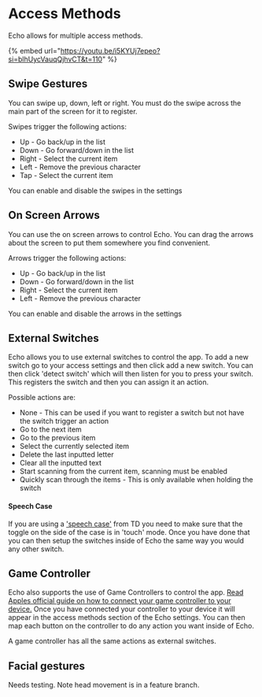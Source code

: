 # Access Methods

Echo allows for multiple access methods.

{% embed url="https://youtu.be/i5KYUj7epeo?si=blhUycVauqQjhvCT&t=110" %}

## Swipe Gestures

You can swipe up, down, left or right. You must do the swipe across the main part of the screen for it to register.&#x20;

Swipes trigger the following actions:

* Up - Go back/up in the list
* Down - Go forward/down in the list
* Right - Select the current item
* Left - Remove the previous character
* Tap - Select the current item

You can enable and disable the swipes in the settings

## On Screen Arrows

You can use the on screen arrows to control Echo. You can drag the arrows about the screen to put them somewhere you find convenient.

Arrows trigger the following actions:

* Up - Go back/up in the list
* Down - Go forward/down in the list
* Right - Select the current item
* Left - Remove the previous character

You can enable and disable the arrows in the settings

## External Switches

Echo allows you to use external switches to control the app. To add a new switch go to your access settings and then click add a new switch. You can then click 'detect switch' which will then listen for you to press your switch. This registers the switch and then you can assign it an action.

Possible actions are:

* None - This can be used if you want to register a switch but not have the switch trigger an action
* Go to the next item
* Go to the previous item
* Select the currently selected item
* Delete the last inputted letter
* Clear all the inputted text
* Start scanning from the current item, scanning must be enabled
* Quickly scan through the items - This is only available when holding the switch

#### Speech Case

If you are using a ['speech case'](https://uk.tobiidynavox.com/products/speech-case) from TD you need to make sure that the toggle on the side of the case is in 'touch' mode. Once you have done that you can then setup the switches inside of Echo the same way you would any other switch.

## Game Controller

Echo also supports the use of Game Controllers to control the app. [Read Apples official guide on how to connect your game controller to your device.](https://support.apple.com/en-gb/111099) Once you have connected your controller to your device it will appear in the access methods section of the Echo settings. You can then map each button on the controller to do any action you want inside of Echo.&#x20;

A game controller has all the same actions as external switches.

## Facial gestures

Needs testing. Note head movement is in a feature branch. 